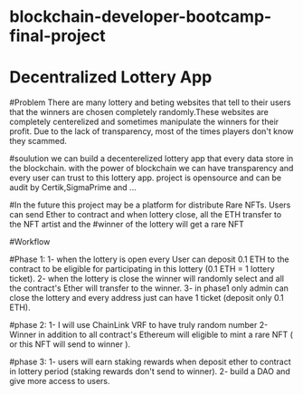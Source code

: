 # blockchain-developer-bootcamp-final-project
# Decentralized Lottery App

#Problem
There are many lottery and beting websites that tell to their users that the winners are chosen completely randomly.These websites are completely centerelized and sometimes 
manipulate the winners for their profit. Due to the lack of transparency, most of the times players don't know they scammed.

#soulution
we can build a decenterelized lottery app that every data store in the blockchain. with the power of blockchain we can have transparency and every user can trust to this lottery app. project is opensource and can be audit by Certik,SigmaPrime and ...

#In the future this project may be a platform for distribute Rare NFTs. Users can send Ether to contract and when lottery close, all the ETH transfer to the NFT artist and the #winner of the lottery will get a rare NFT

#Workflow

#Phase 1:
1- when the lottery is open every User can deposit 0.1 ETH to the contract to be eligible for participating in this lottery (0.1 ETH = 1 lottery ticket).
2- when the lottery is close the winner will randomly select and all  the contract's Ether will transfer to the winner.
3- in phase1 only admin can close the lottery and every address just can have 1 ticket (deposit only 0.1 ETH).

#phase 2:
1- I will use ChainLink VRF to have truly random number
2- Winner in addition to all contract's Ethereum will eligible to mint a rare NFT ( or this NFT will send to winner ).

#phase 3:
1- users will earn staking rewards when deposit ether to contract in lottery period (staking rewards don't send to winner).
2- build a DAO and give more access to users.

